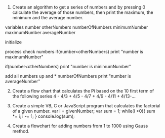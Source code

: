 1.	Create an algorithm to get a series of numbers and by pressing 0 calculate the average of those numbers, then print the maximum, the minimum and the average number.

variables 
number
otherNumbers
numberOfNumbers
minimumNumber
maximumNumber
averageNumber

initialize


process
check numbers 
if(number<otherNumbers)
print "number is maximumNumber"

if(number<otherNumbers)
print "number is minimumNumber"

add all numbers up and * numberOfNumbers
print "number is averageNumber"



2.	Create a flow chart that calculates the Pi based on the 10 first term of the following series 
     4 - 4/3 + 4/5 - 4/7 + 4/9 - 4/11 + 4/13-…






3.	Create a simple VB, C or JavaScript program that calculates the factorial of a given number. 
var i = givenNumber;
var sum = 1;
while(i >0){
    sum *= i; 
    i -= 1;
}
console.log(sum);



4.	Create a flowchart for adding numbers from 1 to 1000 using Gauss method.



























